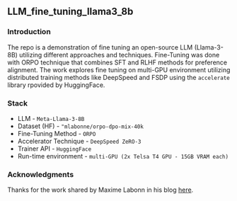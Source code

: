 ## LLM_fine_tuning_llama3_8b

### Introduction

The repo is a demonstration of fine tuning an open-source LLM (Llama-3-8B) utilizing different approaches and techniques. Fine-Tuning was done with ORPO technique that combines SFT and RLHF methods for preference alignment. The work explores fine tuning on multi-GPU environment utilizing distributed training methods like DeepSpeed and FSDP using the ```accelerate``` library rpovided by HuggingFace.


### Stack

* LLM - ```Meta-Llama-3-8B```
* Dataset (HF) - ```"mlabonne/orpo-dpo-mix-40k```
* Fine-Tuning Method - ```ORPO```
* Accelerator Technique - ```DeepSpeed ZeRO-3```
* Trainer API - ```HuggingFace```
* Run-time environment - ```multi-GPU (2x Telsa T4 GPU - 15GB VRAM each)```


### Acknowledgments

Thanks for the work shared by Maxime Labonn in his blog [here](https://mlabonne.github.io/blog/posts/2024-04-19_Fine_tune_Llama_3_with_ORPO.html).

